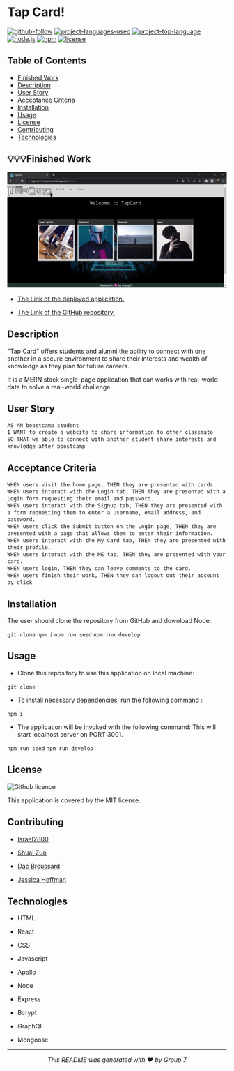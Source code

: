 # Tap Card!

[![github-follow](https://img.shields.io/github/followers/israel2800?label=Follow&logoColor=blue&style=social)](https://github.com/israel2800)
[![project-languages-used](https://img.shields.io/github/languages/count/Israel2800/MERN-Project-3?color=important)](https://github.com/Israel2800/MERN-Project-3)
[![project-top-language](https://img.shields.io/github/languages/top/Israel2800/MERN-Project-3?color=orange)](https://github.com/Israel2800/MERN-Project-3)
[![node.js](https://img.shields.io/node/v/c?color=orange)](https://nodejs.org/en/)
[![npm](https://img.shields.io/npm/v/npm?color=orange&logo=npm)](https://www.npmjs.com/package/inquirer)
[![license](https://img.shields.io/badge/License-MIT-brightgreen.svg)](https://choosealicense.com/licenses/mit/)

## Table of Contents

- [Finished Work](#💡💡💡finished-work)
- [Description](#description)
- [User Story](#user-story)
- [Acceptance Criteria](#acceptance-criteria)
- [Installation](#installation)
- [Usage](#usage)
- [License](#license)
- [Contributing](#contributing)
- [Technologies](#technologies)

## 💡💡💡Finished Work
![Screenshot of the TapCard main page.](client/src/images/screenshot1.png)


- [The Link of the deployed application.](https://tap-card-everyone.herokuapp.com/)

- [The Link of the GitHub repository.](https://github.com/Israel2800/MERN-Project-3)

## Description

"Tap Card" offers students and alumni the ability to connect with one another in a secure environment to share their interests and wealth of knowledge as they plan for future careers.

It is a MERN stack single-page application that can works with real-world data to solve a real-world challenge.

## User Story

    AS AN boostcamp student
    I WANT to create a website to share information to other classmate
    SO THAT we able to connect with another student share interests and knowledge after boostcamp
    
## Acceptance Criteria

    WHEN users visit the home page, THEN they are presented with cards.
    WHEN users interact with the Login tab, THEN they are presented with a Login form requesting their email and password.
    WHEN users interact with the Signup tab, THEN they are presented with a form requesting them to enter a username, email address, and password.
    WHEN users click the Submit button on the Login page, THEN they are presented with a page that allows them to enter their information.
    WHEN users interact with the My Card tab, THEN they are presented with their profile.
    WHEN users interact with the ME tab, THEN they are presented with your card.
    WHEN users login, THEN they can leave comments to the card.
    WHEN users finish their work, THEN they can logout out their account by click 

## Installation

The user should clone the repository from GitHub and download Node.

`git clone` `npm i`  `npm run seed` `npm run develop`

## Usage

- Clone this repository to use this application on local machine:

`git clone`

- To install necessary dependencies, run the following command :

`npm i`

- The application will be invoked with the following command: This will start localhost server on PORT 3001.

`npm run seed` `npm run develop`

## License

![Github licence](http://img.shields.io/badge/license-MIT-blue.svg)

This application is covered by the MIT license.

## Contributing

- [Israel2800](https://github.com/israel2800)

- [Shuai Zuo](https://github.com/zwind66)

- [Dac Broussard](https://github.com/Wompa-Stompa)

- [Jessica Hoffman](https://github.com/SidheLore)

## Technologies

- HTML

- React

- CSS

- Javascript

- Apollo

- Node

- Express

- Bcrypt

- GraphQI

- Mongoose

<hr>
<p align='center'><i>
This README was generated with ❤️ by Group 7
</i></p>
